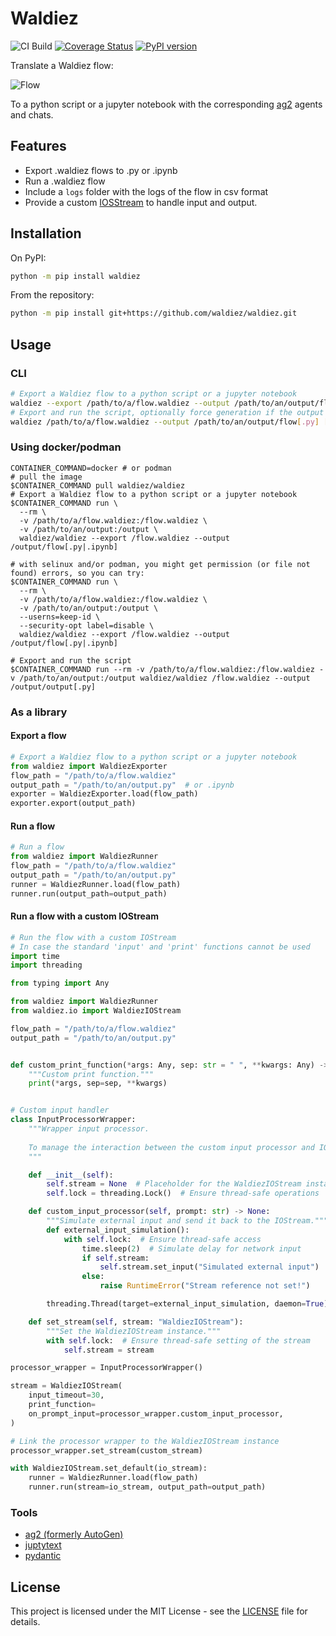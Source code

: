 # Waldiez

![CI Build](https://github.com/waldiez/waldiez/actions/workflows/main.yaml/badge.svg) [![Coverage Status](https://coveralls.io/repos/github/waldiez/waldiez/badge.svg)](https://coveralls.io/github/waldiez/waldiez) [![PyPI version](https://badge.fury.io/waldiez/waldiez.svg)](https://badge.fury.io/py/waldiez)

Translate a Waldiez flow:

![Flow](https://raw.githubusercontent.com/waldiez/waldiez/refs/heads/main/docs/static/images/overview.webp)

To a python script or a jupyter notebook with the corresponding [ag2](https://github.com/ag2ai/ag2/) agents and chats.

## Features

- Export .waldiez flows to .py or .ipynb
- Run a .waldiez flow
- Include a `logs` folder with the logs of the flow in csv format
- Provide a custom [IOSStream](https://ag2ai.github.io/ag2/docs/reference/io/base#iostream) to handle input and output.

## Installation

On PyPI:

```bash
python -m pip install waldiez
```

From the repository:

```bash
python -m pip install git+https://github.com/waldiez/waldiez.git
```

## Usage

### CLI

```bash
# Export a Waldiez flow to a python script or a jupyter notebook
waldiez --export /path/to/a/flow.waldiez --output /path/to/an/output/flow[.py|.ipynb]
# Export and run the script, optionally force generation if the output file already exists
waldiez /path/to/a/flow.waldiez --output /path/to/an/output/flow[.py] [--force]
```

### Using docker/podman

```shell
CONTAINER_COMMAND=docker # or podman
# pull the image
$CONTAINER_COMMAND pull waldiez/waldiez
# Export a Waldiez flow to a python script or a jupyter notebook
$CONTAINER_COMMAND run \
  --rm \
  -v /path/to/a/flow.waldiez:/flow.waldiez \
  -v /path/to/an/output:/output \
  waldiez/waldiez --export /flow.waldiez --output /output/flow[.py|.ipynb]

# with selinux and/or podman, you might get permission (or file not found) errors, so you can try:
$CONTAINER_COMMAND run \
  --rm \
  -v /path/to/a/flow.waldiez:/flow.waldiez \
  -v /path/to/an/output:/output \
  --userns=keep-id \
  --security-opt label=disable \
  waldiez/waldiez --export /flow.waldiez --output /output/flow[.py|.ipynb]
```

```shell
# Export and run the script
$CONTAINER_COMMAND run --rm -v /path/to/a/flow.waldiez:/flow.waldiez -v /path/to/an/output:/output waldiez/waldiez /flow.waldiez --output /output/output[.py]
```

### As a library

#### Export a flow

```python
# Export a Waldiez flow to a python script or a jupyter notebook
from waldiez import WaldiezExporter
flow_path = "/path/to/a/flow.waldiez"
output_path = "/path/to/an/output.py"  # or .ipynb
exporter = WaldiezExporter.load(flow_path)
exporter.export(output_path)
```
  
#### Run a flow

```python
# Run a flow
from waldiez import WaldiezRunner
flow_path = "/path/to/a/flow.waldiez"
output_path = "/path/to/an/output.py"
runner = WaldiezRunner.load(flow_path)
runner.run(output_path=output_path)
```

#### Run a flow with a custom IOStream

```python
# Run the flow with a custom IOStream
# In case the standard 'input' and 'print' functions cannot be used
import time
import threading

from typing import Any

from waldiez import WaldiezRunner
from waldiez.io import WaldiezIOStream

flow_path = "/path/to/a/flow.waldiez"
output_path = "/path/to/an/output.py"


def custom_print_function(*args: Any, sep: str = " ", **kwargs: Any) -> None:
    """Custom print function."""
    print(*args, sep=sep, **kwargs)


# Custom input handler
class InputProcessorWrapper:
    """Wrapper input processor.
    
    To manage the interaction between the custom input processor and IOStream.
    """

    def __init__(self):
        self.stream = None  # Placeholder for the WaldiezIOStream instance
        self.lock = threading.Lock()  # Ensure thread-safe operations

    def custom_input_processor(self, prompt: str) -> None:
        """Simulate external input and send it back to the IOStream."""
        def external_input_simulation():
            with self.lock:  # Ensure thread-safe access
                time.sleep(2)  # Simulate delay for network input
                if self.stream:
                    self.stream.set_input("Simulated external input")
                else:
                    raise RuntimeError("Stream reference not set!")

        threading.Thread(target=external_input_simulation, daemon=True).start()

    def set_stream(self, stream: "WaldiezIOStream"):
        """Set the WaldiezIOStream instance."""
        with self.lock:  # Ensure thread-safe setting of the stream
            self.stream = stream

processor_wrapper = InputProcessorWrapper()

stream = WaldiezIOStream(
    input_timeout=30,
    print_function=
    on_prompt_input=processor_wrapper.custom_input_processor,
)

# Link the processor wrapper to the WaldiezIOStream instance
processor_wrapper.set_stream(custom_stream)

with WaldiezIOStream.set_default(io_stream):
    runner = WaldiezRunner.load(flow_path)
    runner.run(stream=io_stream, output_path=output_path)

```

### Tools

- [ag2 (formerly AutoGen)](https://github.com/ag2ai/ag2)
- [juptytext](https://github.com/mwouts/jupytext)
- [pydantic](https://github.com/pydantic/pydantic)

## License

This project is licensed under the MIT License - see the [LICENSE](https://github.com/waldiez/waldiez/blob/main/LICENSE) file for details.

